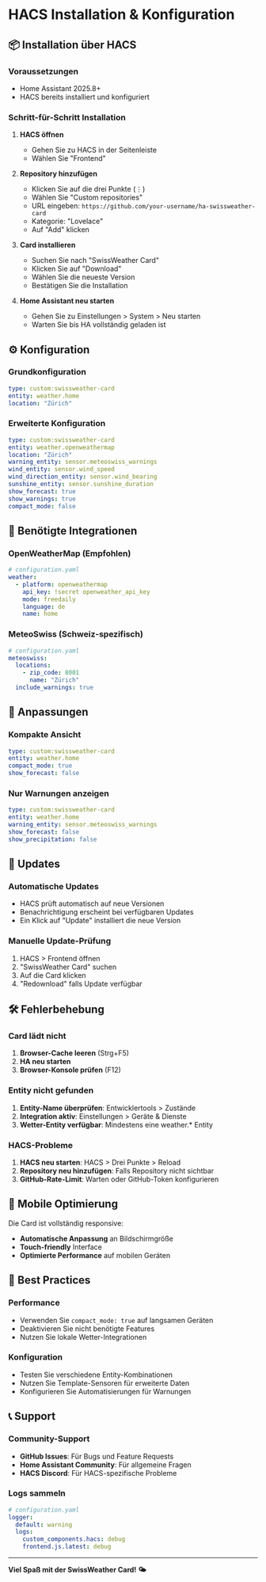# HACS Installation & Konfiguration

## 📦 Installation über HACS

### Voraussetzungen
- Home Assistant 2025.8+
- HACS bereits installiert und konfiguriert

### Schritt-für-Schritt Installation

1. **HACS öffnen**
   - Gehen Sie zu HACS in der Seitenleiste
   - Wählen Sie "Frontend"

2. **Repository hinzufügen**
   - Klicken Sie auf die drei Punkte (⋮)
   - Wählen Sie "Custom repositories"
   - URL eingeben: `https://github.com/your-username/ha-swissweather-card`
   - Kategorie: "Lovelace"
   - Auf "Add" klicken

3. **Card installieren**
   - Suchen Sie nach "SwissWeather Card"
   - Klicken Sie auf "Download"
   - Wählen Sie die neueste Version
   - Bestätigen Sie die Installation

4. **Home Assistant neu starten**
   - Gehen Sie zu Einstellungen > System > Neu starten
   - Warten Sie bis HA vollständig geladen ist

## ⚙️ Konfiguration

### Grundkonfiguration
```yaml
type: custom:swissweather-card
entity: weather.home
location: "Zürich"
```

### Erweiterte Konfiguration
```yaml
type: custom:swissweather-card
entity: weather.openweathermap
location: "Zürich"
warning_entity: sensor.meteoswiss_warnings
wind_entity: sensor.wind_speed
wind_direction_entity: sensor.wind_bearing
sunshine_entity: sensor.sunshine_duration
show_forecast: true
show_warnings: true
compact_mode: false
```

## 🔧 Benötigte Integrationen

### OpenWeatherMap (Empfohlen)
```yaml
# configuration.yaml
weather:
  - platform: openweathermap
    api_key: !secret openweather_api_key
    mode: freedaily
    language: de
    name: home
```

### MeteoSwiss (Schweiz-spezifisch)
```yaml
# configuration.yaml
meteoswiss:
  locations:
    - zip_code: 8001
      name: "Zürich"
  include_warnings: true
```

## 🎨 Anpassungen

### Kompakte Ansicht
```yaml
type: custom:swissweather-card
entity: weather.home
compact_mode: true
show_forecast: false
```

### Nur Warnungen anzeigen
```yaml
type: custom:swissweather-card
entity: weather.home
warning_entity: sensor.meteoswiss_warnings
show_forecast: false
show_precipitation: false
```

## 🔄 Updates

### Automatische Updates
- HACS prüft automatisch auf neue Versionen
- Benachrichtigung erscheint bei verfügbaren Updates
- Ein Klick auf "Update" installiert die neue Version

### Manuelle Update-Prüfung
1. HACS > Frontend öffnen
2. "SwissWeather Card" suchen
3. Auf die Card klicken
4. "Redownload" falls Update verfügbar

## 🛠️ Fehlerbehebung

### Card lädt nicht
1. **Browser-Cache leeren** (Strg+F5)
2. **HA neu starten**
3. **Browser-Konsole prüfen** (F12)

### Entity nicht gefunden
1. **Entity-Name überprüfen**: Entwicklertools > Zustände
2. **Integration aktiv**: Einstellungen > Geräte & Dienste
3. **Wetter-Entity verfügbar**: Mindestens eine weather.* Entity

### HACS-Probleme
1. **HACS neu starten**: HACS > Drei Punkte > Reload
2. **Repository neu hinzufügen**: Falls Repository nicht sichtbar
3. **GitHub-Rate-Limit**: Warten oder GitHub-Token konfigurieren

## 📱 Mobile Optimierung

Die Card ist vollständig responsive:
- **Automatische Anpassung** an Bildschirmgröße
- **Touch-friendly** Interface
- **Optimierte Performance** auf mobilen Geräten

## 🎯 Best Practices

### Performance
- Verwenden Sie `compact_mode: true` auf langsamen Geräten
- Deaktivieren Sie nicht benötigte Features
- Nutzen Sie lokale Wetter-Integrationen

### Konfiguration
- Testen Sie verschiedene Entity-Kombinationen
- Nutzen Sie Template-Sensoren für erweiterte Daten
- Konfigurieren Sie Automatisierungen für Warnungen

## 📞 Support

### Community-Support
- **GitHub Issues**: Für Bugs und Feature Requests
- **Home Assistant Community**: Für allgemeine Fragen
- **HACS Discord**: Für HACS-spezifische Probleme

### Logs sammeln
```yaml
# configuration.yaml
logger:
  default: warning
  logs:
    custom_components.hacs: debug
    frontend.js.latest: debug
```

---

**Viel Spaß mit der SwissWeather Card! 🌤️**
